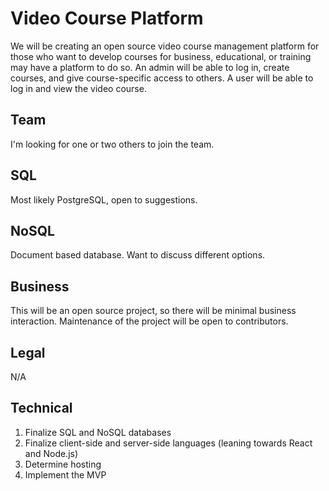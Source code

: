 # Video Course Platform
We will be creating an open source video course management platform for those who want to develop courses for business, educational, or training may have a platform to do so. An admin will be able to log in, create courses, and give course-specific access to others. A user will be able to log in and view the video course.

## Team
I'm looking for one or two others to join the team.

## SQL
Most likely PostgreSQL, open to suggestions.

## NoSQL
Document based database. Want to discuss different options.

## Business
This will be an open source project, so there will be minimal business interaction. Maintenance of the project will be open to contributors.

## Legal
N/A

## Technical
  1. Finalize SQL and NoSQL databases
  2. Finalize client-side and server-side languages (leaning towards React and Node.js)
  3. Determine hosting
  4. Implement the MVP
